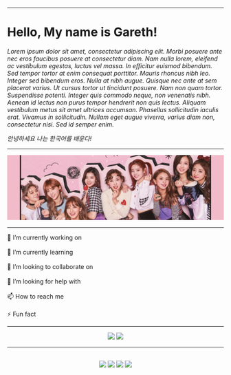 <!-- badges => https://github.com/alexandresanlim/Badges4-README.md-Profile -->
<!-- spotify => https://spotify-recently-played-readme.vercel.app/api?user=312opanebhguj6sjfop3yz4fkzyu&width=500 -->

<!-- Name -->
<hr>
<h1>
Hello, My name is Gareth!
</h1>

<!-- English About Me -->
<p>
<em>
Lorem ipsum dolor sit amet, consectetur adipiscing elit. Morbi posuere ante nec eros faucibus posuere at consectetur diam. Nam nulla lorem, eleifend ac vestibulum egestas, luctus vel massa. In efficitur euismod bibendum. Sed tempor tortor at enim consequat porttitor. Mauris rhoncus nibh leo. Integer sed bibendum eros. Nulla at nibh augue. Quisque nec ante at sem placerat varius. Ut cursus tortor ut tincidunt posuere. Nam non quam tortor. Suspendisse potenti. Integer quis commodo neque, non venenatis nibh. Aenean id lectus non purus tempor hendrerit non quis lectus. Aliquam vestibulum metus sit amet ultrices accumsan. Phasellus sollicitudin iaculis erat. Vivamus in sollicitudin. Nullam eget augue viverra, varius diam non, consectetur nisi. Sed id semper enim.
</em>
</p>

<!-- Korean About Me -->
<p>
<em>
안녕하세요 나는 한국어를 배운다!
</em>
</p>

<!-- Twice Image -->
<hr>
<div align="center">
<img src="./public/twice.png" />
</div>
<hr>

<!-- About Me Points -->

🔭 I’m currently working on <br><br>
🌱 I’m currently learning <br><br>
👯 I’m looking to collaborate on <br><br>
🤝 I’m looking for help with <br><br>
📫 How to reach me <br><br>
⚡ Fun fact <br>

<hr>

<!-- GitHub Stats -->
<div align="center">
<img src="https://github-readme-stats.vercel.app/api?username=gwdawson&show_icons=true&hide_title=true&include_all_commits=true&count_private=true&border_color=30363C&text_color=C8D1D9&icon_color=30363C&title_color=30363C&bg_color=0E1117&cache_seconds=1800" height="140"/>
<img src="https://github-readme-streak-stats.herokuapp.com?user=gwdawson&date_format=M%20j%5B%2C%20Y%5D&background=0E1117&stroke=30363C&ring=30363C&border=30363C&fire=30363C&currStreakNum=FFFFFF&sideNums=FFFFFF&currStreakLabel=C8D1D9&sideLabels=C8D1D9&dates=C8D1D9" height="140"/>
</div>

<!-- Horizontal Rule -->
<hr><br>

<!-- Skill Badges -->
<center>
<img src="https://img.shields.io/badge/javascript-%23323330.svg?style=for-the-badge&logo=javascript&logoColor=%23F7DF1E" height="30"/>
<img src="https://img.shields.io/badge/python-3670A0?style=for-the-badge&logo=python&logoColor=ffdd54" height="30"/>
<img src="https://img.shields.io/badge/html5-%23E34F26.svg?style=for-the-badge&logo=html5&logoColor=white" height="30"/>
<img src="https://img.shields.io/badge/css3-%231572B6.svg?style=for-the-badge&logo=css3&logoColor=white" height="30"/>
</center>
